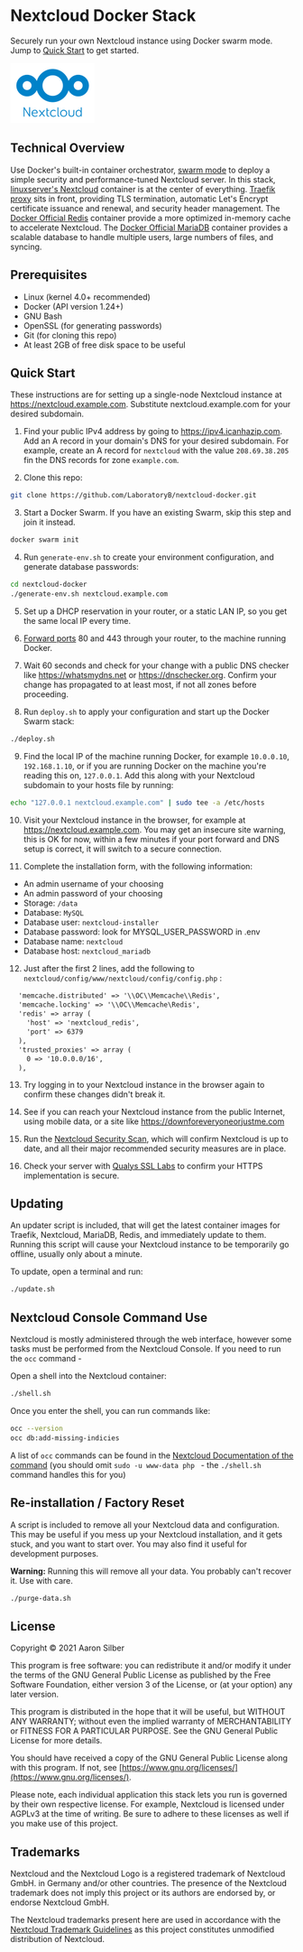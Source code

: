 # Nextcloud Docker Stack

Securely run your own Nextcloud instance using Docker swarm mode. Jump to [Quick Start](#quick-start) to get started.

![Nextcloud Logo](/img/logo_nextcloud_blue.png)

## Technical Overview
Use Docker's built-in container orchestrator, [swarm mode](https://docs.docker.com/engine/swarm/) to deploy a simple security and performance-tuned Nextcloud server. In this stack, [linuxserver's Nextcloud](https://hub.docker.com/r/linuxserver/nextcloud/) container is at the center of everything. [Traefik proxy](https://github.com/traefik/traefik) sits in front, providing TLS termination, automatic Let's Encrypt certificate issuance and renewal, and security header management. The [Docker Official Redis](https://hub.docker.com/_/redis) container provide a more optimized in-memory cache to accelerate Nextcloud. The [Docker Official MariaDB](https://hub.docker.com/_/mariadb) container provides a scalable database to handle multiple users, large numbers of files, and syncing.

## Prerequisites
- Linux (kernel 4.0+ recommended)
- Docker (API version 1.24+)
- GNU Bash
- OpenSSL (for generating passwords)
- Git (for cloning this repo)
- At least 2GB of free disk space to be useful

## Quick Start
These instructions are for setting up a single-node Nextcloud instance at https://nextcloud.example.com. Substitute nextcloud.example.com for your desired subdomain.

1. Find your public IPv4 address by going to https://ipv4.icanhazip.com. Add an A record in your domain's DNS for your desired subdomain. For example, create an A record for `nextcloud` with the value `208.69.38.205` fin the DNS records for zone `example.com`.

2. Clone this repo:
```bash
git clone https://github.com/LaboratoryB/nextcloud-docker.git
```

3. Start a Docker Swarm. If you have an existing Swarm, skip this step and join it instead.
```bash
docker swarm init
```

4. Run `generate-env.sh` to create your environment configuration, and generate database passwords:
```bash
cd nextcloud-docker
./generate-env.sh nextcloud.example.com
```

5. Set up a DHCP reservation in your router, or a static LAN IP, so you get the same local IP every time.

6. [Forward ports](https://portforward.com/router.htm) 80 and 443 through your router, to the machine running Docker.

7. Wait 60 seconds and check for your change with a public DNS checker like https://whatsmydns.net or https://dnschecker.org. Confirm your change has propagated to at least most, if not all zones before proceeding.

8. Run `deploy.sh` to apply your configuration and start up the Docker Swarm stack:
```bash
./deploy.sh
```

9. Find the local IP of the machine running Docker, for example `10.0.0.10`, `192.168.1.10`, or if you are running Docker on the machine you're reading this on, `127.0.0.1`. Add this along with your Nextcloud subdomain to your hosts file by running:
```bash
echo "127.0.0.1 nextcloud.example.com" | sudo tee -a /etc/hosts
```

10. Visit your Nextcloud instance in the browser, for example at https://nextcloud.example.com. You may get an insecure site warning, this is OK for now, within a few minutes if your port forward and DNS setup is correct, it will switch to a secure connection.

11. Complete the installation form, with the following information:
- An admin username of your choosing
- An admin password of your choosing
- Storage: `/data`
- Database: `MySQL`
- Database user: `nextcloud-installer`
- Database password: look for MYSQL_USER_PASSWORD in .env
- Database name: `nextcloud`
- Database host: `nextcloud_mariadb`

12. Just after the first 2 lines, add the following to `nextcloud/config/www/nextcloud/config/config.php` :
```
  'memcache.distributed' => '\\OC\\Memcache\\Redis',
  'memcache.locking' => '\\OC\\Memcache\Redis',
  'redis' => array (
    'host' => 'nextcloud_redis',
    'port' => 6379
  ),
  'trusted_proxies' => array (
    0 => '10.0.0.0/16',
  ),
```
13. Try logging in to your Nextcloud instance in the browser again to confirm these changes didn't break it.

14. See if you can reach your Nextcloud instance from the public Internet, using mobile data, or a site like https://downforeveryoneorjustme.com

15. Run the [Nextcloud Security Scan](https://scan.nextcloud.com/), which will confirm Nextcloud is up to date, and all their major recommended security measures are in place.

16. Check your server with [Qualys SSL Labs](https://www.ssllabs.com/) to confirm your HTTPS implementation is secure.

## Updating
An updater script is included, that will get the latest container images for Traefik, Nextcloud, MariaDB, Redis, and immediately update to them. Running this script will cause your Nextcloud instance to be temporarily go offline, usually only about a minute.

To update, open a terminal and run:
```bash
./update.sh
```

## Nextcloud Console Command Use
Nextcloud is mostly administered through the web interface, however some tasks must be performed from the Nextcloud Console. If you need to run the `occ` command -

Open a shell into the Nextcloud container:
```bash
./shell.sh
```

Once you enter the shell, you can run commands like:
```bash
occ --version
occ db:add-missing-indicies
```

A list of `occ` commands can be found in the [Nextcloud Documentation of the command](https://docs.nextcloud.com/server/stable/admin_manual/configuration_server/occ_command.html) (you should omit `sudo -u www-data php ` - the `./shell.sh` command handles this for you)

## Re-installation / Factory Reset
A script is included to remove all your Nextcloud data and configuration. This may be useful if you mess up your Nextcloud installation, and it gets stuck, and you want to start over. You may also find it useful for development purposes.

**Warning:** Running this will remove all your data. You probably can't recover it. Use with care.

```bash
./purge-data.sh
```

## License

Copyright © 2021 Aaron Silber

This program is free software: you can redistribute it and/or modify it under the terms of the GNU General Public License as published by the Free Software Foundation, either version 3 of the License, or (at your option) any later version.

This program is distributed in the hope that it will be useful, but WITHOUT ANY WARRANTY; without even the implied warranty of MERCHANTABILITY or FITNESS FOR A PARTICULAR PURPOSE.  See the GNU General Public License for more details.

You should have received a copy of the GNU General Public License along with this program. If not, see [https://www.gnu.org/licenses/](https://www.gnu.org/licenses/).

Please note, each individual application this stack lets you run is governed by their own respective license. For example, Nextcloud is licensed under AGPLv3 at the time of writing. Be sure to adhere to these licenses as well if you make use of this project.

## Trademarks

Nextcloud and the Nextcloud Logo is a registered trademark of Nextcloud GmbH. in Germany and/or other countries. The presence of the Nextcloud trademark does not imply this project or its authors are endorsed by, or endorse Nextcloud GmbH.

The Nextcloud trademarks present here are used in accordance with the [Nextcloud Trademark Guidelines](https://nextcloud.com/trademarks/) as this project constitutes unmodified distribution of Nextcloud.
